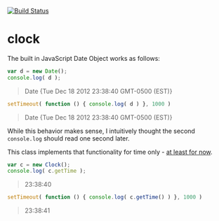 [![Build Status](https://travis-ci.org/danielmlipton/clock.png?branch=master)](https://travis-ci.org/danielmlipton/clock)

clock
=====

The built in JavaScript Date Object works as follows:

```javascript
var d = new Date();
console.log( d );
```

> Date {Tue Dec 18 2012 23:38:40 GMT-0500 (EST)}

```javascript
setTimeout( function () { console.log( d ) }, 1000 )
```

> Date {Tue Dec 18 2012 23:38:40 GMT-0500 (EST)}

While this behavior makes sense, I intuitively thought the second ```console.log``` should read one second later.

This class implements that functionality for time only - [at least for now](http://stackoverflow.com/questions/6075231/how-to-extend-the-javascript-date-object).

```javascript
var c = new Clock();
console.log( c.getTime );
```

> 23:38:40

```javascript
setTimeout( function () { console.log( c.getTime() ) }, 1000 )
```

> 23:38:41
